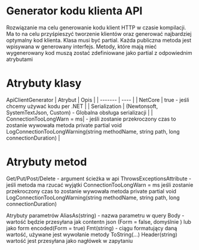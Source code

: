 # Generator kodu klienta API

Rozwiązanie ma celu generowanie kodu klient HTTP w czasie kompilacji. Ma to na celu przyśpieszyć tworzenie klientów oraz generować najbardziej optymalny kod klienta. Klasa musi być partial. Każda publiczna metoda jest wpisywana w generowany interfejs.  Metody, które mają mieć wygenerowany kod muszą zostać zdefiniowane jako partial z odpowiednim atrybutami 

# Atrybuty klasy

ApiClientGenerator
| Atrybut | Opis |
| ------- | ---- |
| NetCore |  true - jeśli chcemy używać kodu per .NET |
| Serialization  | (Newtonsoft, SystemTextJson, Custom) - Globalna obsługa serializacji |
| ConnectionTooLongWarn = ms| - jeśli zostanie przekroczony czas to zostanie wywowała metoda private partial void LogConnectionTooLongWarning(string methodName, string path, long connectionDuration) |

     
# Atrybuty metod
Get/Put/Post/Delete  - argument ścieżka w api
ThrowsExceptionsAttribute - jeśli metoda ma rzucać wyjątki
ConnectionTooLongWarn = ms jeśli zostanie przekroczony czas to zostanie wywowała metoda private partial void LogConnectionTooLongWarning(string methodName, string path, long connectionDuration) 

Atrybuty parametrów
AliasAs(string) - nazwa parametru w query 
Body - wartość będzie przesyłana jak contentn json (Form = false, domyślnie ) lub jako form encoded(Form = true)
Fmt(string) - ciągu formatujący daną wartość, używane jest wywołanie metody ToString(...)
Header(string) wartość jest przesyłana jako nagłówek w zapytaniu 
